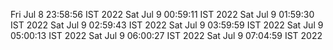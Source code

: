 Fri Jul  8 23:58:56 IST 2022
Sat Jul  9 00:59:11 IST 2022
Sat Jul  9 01:59:30 IST 2022
Sat Jul  9 02:59:43 IST 2022
Sat Jul  9 03:59:59 IST 2022
Sat Jul  9 05:00:13 IST 2022
Sat Jul  9 06:00:27 IST 2022
Sat Jul  9 07:04:59 IST 2022
